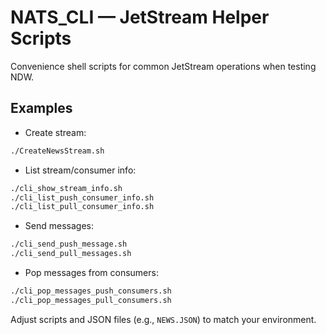 # NATS_CLI — JetStream Helper Scripts

Convenience shell scripts for common JetStream operations when testing NDW.

## Examples

- Create stream:

```sh
./CreateNewsStream.sh
```

- List stream/consumer info:

```sh
./cli_show_stream_info.sh
./cli_list_push_consumer_info.sh
./cli_list_pull_consumer_info.sh
```

- Send messages:

```sh
./cli_send_push_message.sh
./cli_send_pull_messages.sh
```

- Pop messages from consumers:

```sh
./cli_pop_messages_push_consumers.sh
./cli_pop_messages_pull_consumers.sh
```

Adjust scripts and JSON files (e.g., `NEWS.JSON`) to match your environment.